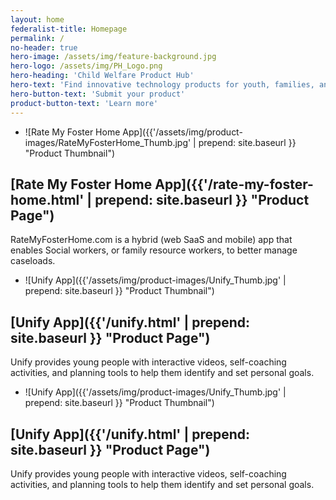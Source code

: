 ```yaml
---
layout: home
federalist-title: Homepage
permalink: /
no-header: true
hero-image: /assets/img/feature-background.jpg
hero-logo: /assets/img/PH_Logo.png
hero-heading: 'Child Welfare Product Hub'
hero-text: 'Find innovative technology products for youth, families, and child welfare service providers'
hero-button-text: 'Submit your product'
product-button-text: 'Learn more'
---
```

* !\[Rate My Foster Home App\]({{'/assets/img/product-images/RateMyFosterHome_Thumb.jpg' | prepend: site.baseurl }} "Product Thumbnail")

## \[Rate My Foster Home App\]({{'/rate-my-foster-home.html' | prepend: site.baseurl }} "Product Page")

RateMyFosterHome.com is a hybrid (web SaaS and mobile) app that enables Social workers, or family resource workers, to better manage caseloads.

* !\[Unify App\]({{'/assets/img/product-images/Unify_Thumb.jpg' | prepend: site.baseurl }} "Product Thumbnail")

## \[Unify App\]({{'/unify.html' | prepend: site.baseurl }} "Product Page")

Unify provides young people with interactive videos, self-coaching activities, and planning tools to help them identify and set personal goals.

* !\[Unify App\]({{'/assets/img/product-images/Unify_Thumb.jpg' | prepend: site.baseurl }} "Product Thumbnail")

## \[Unify App\]({{'/unify.html' | prepend: site.baseurl }} "Product Page")

Unify provides young people with interactive videos, self-coaching activities, and planning tools to help them identify and set personal goals.